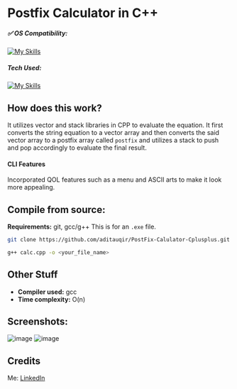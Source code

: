 # Postfix Calculator in C++


##### ✅ OS Compatibility:
[![My Skills](https://skillicons.dev/icons?i=windows,&perline=10)](https://skillicons.dev)

##### Tech Used:
[![My Skills](https://skillicons.dev/icons?i=cpp,github,git&perline=10)](https://skillicons.dev)

## How does this work?

It utilizes vector and stack libraries in CPP to evaluate the equation. It first converts the string equation to a vector array and then converts the said vector array to a postfix array called `postfix` and utilizes a stack to push and pop accordingly to evaluate the final result.

#### CLI Features

Incorporated QOL features such as a menu and ASCII arts to make it look more appealing.


## Compile from source:

**Requirements:** git, gcc/g++ 
This is for an `.exe` file.

```bash
git clone https://github.com/aditauqir/PostFix-Calulator-Cplusplus.git

g++ calc.cpp -o <your_file_name>
```



## Other Stuff

- **Compiler used:** gcc
- **Time complexity:** O(n)

## Screenshots:

![image](https://github.com/user-attachments/assets/24a3b42d-3127-437a-9a1b-5e8b3e96af8a)
![image](https://github.com/user-attachments/assets/2e5767d8-4e7f-41c6-b72c-2859771b9aa9)

## Credits
Me: [LinkedIn](https://www.linkedin.com/in/aditauqir/)

